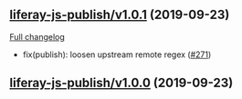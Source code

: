 ## [liferay-js-publish/v1.0.1](https://github.com/liferay/liferay-npm-tools/tree/liferay-js-publish/v1.0.1) (2019-09-23)

[Full changelog](https://github.com/liferay/liferay-npm-tools/compare/liferay-js-publish/v1.0.0...liferay-js-publish/v1.0.1)

-   fix(publish): loosen upstream remote regex ([\#271](https://github.com/liferay/liferay-npm-tools/pull/271))

## [liferay-js-publish/v1.0.0](https://github.com/liferay/liferay-npm-tools/tree/liferay-js-publish/v1.0.0) (2019-09-23)
